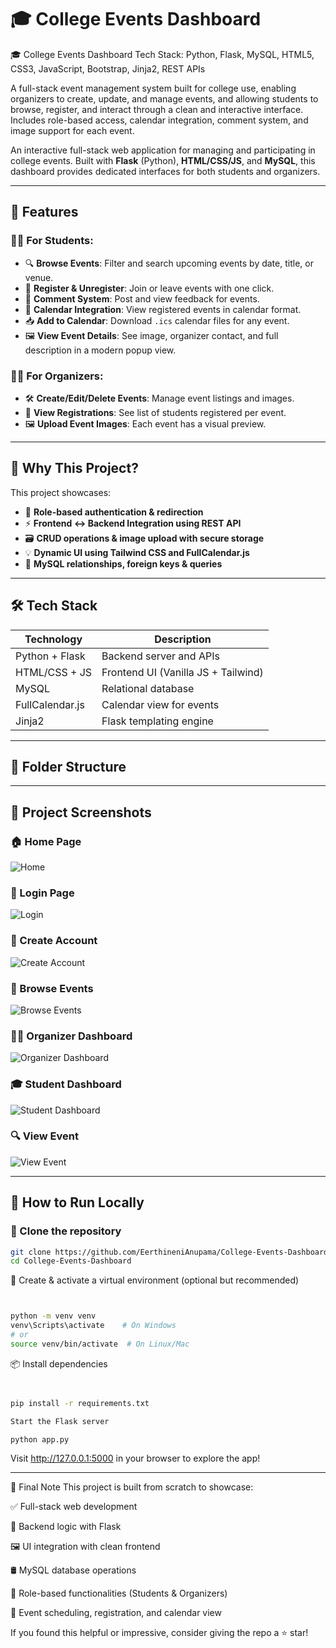 # 🎓 College Events Dashboard

🎓 College Events Dashboard
Tech Stack: Python, Flask, MySQL, HTML5, CSS3, JavaScript, Bootstrap, Jinja2, REST APIs

A full-stack event management system built for college use, enabling organizers to create, update, and manage events, and allowing students to browse, register, and interact through a clean and interactive interface. Includes role-based access, calendar integration, comment system, and image support for each event.







An interactive full-stack web application for managing and participating in college events. Built with **Flask** (Python), **HTML/CSS/JS**, and **MySQL**, this dashboard provides dedicated interfaces for both students and organizers.

---

## 🚀 Features

### 👨‍🎓 For Students:
- 🔍 **Browse Events**: Filter and search upcoming events by date, title, or venue.
- 📝 **Register & Unregister**: Join or leave events with one click.
- 💬 **Comment System**: Post and view feedback for events.
- 📅 **Calendar Integration**: View registered events in calendar format.
- 📥 **Add to Calendar**: Download `.ics` calendar files for any event.
- 🖼️ **View Event Details**: See image, organizer contact, and full description in a modern popup view.

### 👩‍💼 For Organizers:
- 🛠️ **Create/Edit/Delete Events**: Manage event listings and images.
- 📄 **View Registrations**: See list of students registered per event.
- 🖼️ **Upload Event Images**: Each event has a visual preview.

---

## 🧠 Why This Project?

This project showcases:
- 🔐 **Role-based authentication & redirection**
- ⚡ **Frontend ↔ Backend Integration using REST API**
- 🗃️ **CRUD operations & image upload with secure storage**
- 💡 **Dynamic UI using Tailwind CSS and FullCalendar.js**
- 🎯 **MySQL relationships, foreign keys & queries**

---

## 🛠️ Tech Stack

| Technology        | Description                    |
|------------------|--------------------------------|
| Python + Flask   | Backend server and APIs        |
| HTML/CSS + JS    | Frontend UI (Vanilla JS + Tailwind) |
| MySQL            | Relational database            |
| FullCalendar.js  | Calendar view for events       |
| Jinja2           | Flask templating engine        |

---

## 📁 Folder Structure




---

## 🎥 Project Screenshots

### 🏠 Home Page
![Home](home.png)

### 🔐 Login Page
![Login](login.png)

### 📝 Create Account
![Create Account](create-account.png)

### 🎯 Browse Events
![Browse Events](browse-events.png)

### 🧑‍💼 Organizer Dashboard
![Organizer Dashboard](Organizer-dashboard.png)

### 🎓 Student Dashboard
![Student Dashboard](student-dashboard.png)

### 🔍 View Event
![View Event](view-event.png)

---

## 📖 How to Run Locally

### 🔄 Clone the repository

```bash
git clone https://github.com/EerthineniAnupama/College-Events-Dashboard.git
cd College-Events-Dashboard
```

🧪 Create & activate a virtual environment (optional but recommended)
```bash


python -m venv venv
venv\Scripts\activate    # On Windows
# or
source venv/bin/activate  # On Linux/Mac

```


📦 Install dependencies
```bash


pip install -r requirements.txt

Start the Flask server

python app.py
```

Visit http://127.0.0.1:5000 in your browser to explore the app!

---

🌟 Final Note
This project is built from scratch to showcase:

✅ Full-stack web development

🧠 Backend logic with Flask

🖼️ UI integration with clean frontend

🛢️ MySQL database operations

👥 Role-based functionalities (Students & Organizers)

📅 Event scheduling, registration, and calendar view

If you found this helpful or impressive, consider giving the repo a ⭐ star!



